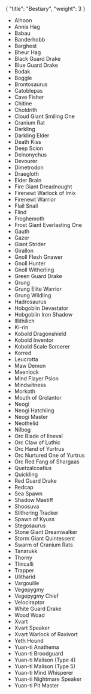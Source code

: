 {
  "title": "Bestiary",
  "weight": 3
}

- Alhoon
- Annis Hag
- Babau
- Banderhobb
- Barghest
- Bheur Hag
- Black Guard Drake
- Blue Guard Drake
- Bodak
- Boggle
- Brontosaurus
- Catoblepas
- Cave Fisher
- Chitine
- Choldrith
- Cloud Giant Smiling One
- Cranium Rat
- Darkling
- Darkling Elder
- Death Kiss
- Deep Scion
- Deinonychus
- Devourer
- Dimetrodon
- Draegloth
- Elder Brain
- Fire Giant Dreadnought
- Firenewt Warlock of Imix
- Firenewt Warrior
- Flail Snail
- Flind
- Froghemoth
- Frost Giant Everlasting One
- Gauth
- Gazer
- Giant Strider
- Girallon
- Gnoll Flesh Gnawer
- Gnoll Hunter
- Gnoll Witherling
- Green Guard Drake
- Grung
- Grung Elite Warrior
- Grung Wildling
- Hadrosaurus
- Hobgoblin Devastator
- Hobgoblin Iron Shadow
- Illithilich
- Ki-rin
- Kobold Dragonshield
- Kobold Inventor
- Kobold Scale Sorcerer
- Korred
- Leucrotta
- Maw Demon
- Meenlock
- Mind Flayer Psion
- Mindwitness
- Morkoth
- Mouth of Grolantor
- Neogi
- Neogi Hatchling
- Neogi Master
- Neothelid
- Nilbog
- Orc Blade of Ilneval
- Orc Claw of Luthic
- Orc Hand of Yurtrus
- Orc Nurtured One of Yurtrus
- Orc Red Fang of Shargaas
- Quetzalcoatlus
- Quickling
- Red Guard Drake
- Redcap
- Sea Spawn
- Shadow Mastiff
- Shoosuva
- Slithering Tracker
- Spawn of Kyuss
- Stegosaurus
- Stone Giant Dreamwalker
- Storm Giant Quintessent
- Swarm of Cranium Rats
- Tanarukk
- Thorny
- Tlincalli
- Trapper
- Ulitharid
- Vargouille
- Vegepygmy
- Vegepygmy Chief
- Velociraptor
- White Guard Drake
- Wood Woad
- Xvart
- Xvart Speaker
- Xvart Warlock of Raxivort
- Yeth Hound
- Yuan-ti Anathema
- Yuan-ti Broodguard
- Yuan-ti Malison (Type 4)
- Yuan-ti Malison (Type 5)
- Yuan-ti Mind Whisperer
- Yuan-ti Nightmare Speaker
- Yuan-ti Pit Master